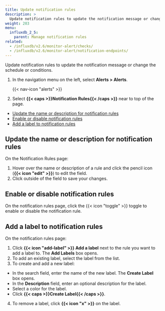 ```yaml
---
title: Update notification rules
description: >
  Update notification rules to update the notification message or change the schedule or conditions.
weight: 203
menu:
  influxdb_2_5:
    parent: Manage notification rules
related:
  - /influxdb/v2.6/monitor-alert/checks/
  - /influxdb/v2.6/monitor-alert/notification-endpoints/
---
```


Update notification rules to update the notification message or change the schedule or conditions.


1. In the navigation menu on the left, select **Alerts > Alerts**.

    {{< nav-icon "alerts" >}}

2. Select **{{< caps >}}Notification Rules{{< /caps >}}** near to top of the page.

- [Update the name or description for notification rules](#update-the-name-or-description-for-notification-rules)
- [Enable or disable notification rules](#enable-or-disable-notification-rules)
- [Add a label to notification rules](#add-a-label-to-notification-rules)

## Update the name or description for notification rules
On the Notification Rules page:

1. Hover over the name or description of a rule and click the pencil icon
   (**{{< icon "edit" >}}**) to edit the field.
2. Click outside of the field to save your changes.

## Enable or disable notification rules
On the notification rules page, click the {{< icon "toggle" >}} toggle to
enable or disable the notification rule.

## Add a label to notification rules
On the notification rules page:

1. Click **{{< icon "add-label" >}} Add a label**
   next to the rule you want to add a label to.
   The **Add Labels** box opens.
2. To add an existing label, select the label from the list.
3. To create and add a new label:
  - In the search field, enter the name of the new label. The **Create Label** box opens.
  - In the **Description** field, enter an optional description for the label.
  - Select a color for the label.
  - Click **{{< caps >}}Create Label{{< /caps >}}**.
4. To remove a label, click **{{< icon "x" >}}** on the label.
